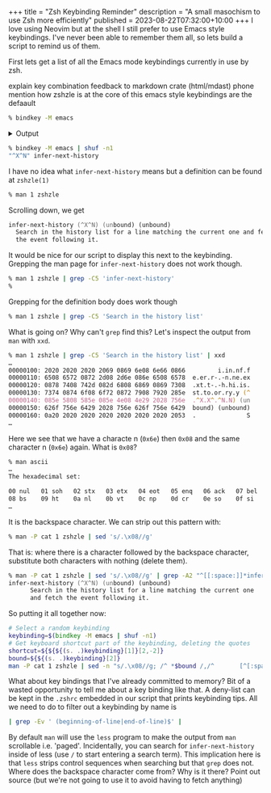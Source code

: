 +++
title = "Zsh Keybinding Reminder"
description = "A small masochism to use Zsh more efficiently"
published = 2023-08-22T07:32:00+10:00
+++
I love using Neovim but at the shell I still prefer to use Emacs style
keybindings. I've never been able to remember them all, so lets build a script
to remind us of them.

First lets get a list of all the Emacs mode keybindings currently in use by zsh.

explain key combination
feedback to markdown crate (html/mdast)
phone
mention how zshzle is at the core of this
emacs style keybindings are the defaault

```zsh
% bindkey -M emacs
```

<details>
<summary>Output</summary>
<pre>
<code>
"^@" set-mark-command
"^A" beginning-of-line
"^B" backward-char
"^D" delete-char-or-list
"^E" end-of-line
"^F" forward-char
"^G" send-break
"^H" backward-delete-char
"^I" expand-or-complete
"^J" accept-line
"^K" kill-line
"^L" clear-screen
"^M" accept-line
"^N" down-line-or-history
"^O" accept-line-and-down-history
"^P" up-line-or-history
"^Q" push-line
"^R" history-incremental-search-backward
"^S" history-incremental-search-forward
"^T" transpose-chars
"^U" kill-whole-line
"^V" quoted-insert
"^W" backward-kill-word
"^X^B" vi-match-bracket
"^X^F" vi-find-next-char
"^X^J" vi-join
"^X^K" kill-buffer
"^X^N" infer-next-history
"^X^O" overwrite-mode
"^X^U" undo
"^X^V" vi-cmd-mode
"^X^X" exchange-point-and-mark
"^X*" expand-word
"^X=" what-cursor-position
"^XG" list-expand
"^Xg" list-expand
"^Xr" history-incremental-search-backward
"^Xs" history-incremental-search-forward
"^Xu" undo
"^Y" yank
"^[^D" list-choices
"^[^G" send-break
"^[^H" backward-kill-word
"^[^I" self-insert-unmeta
"^[^J" self-insert-unmeta
"^[^L" clear-screen
"^[^M" self-insert-unmeta
"^[^_" copy-prev-word
"^[ " expand-history
"^[!" expand-history
"^[\"" quote-region
"^[\$" spell-word
"^['" quote-line
"^[-" neg-argument
"^[." insert-last-word
"^[0" digit-argument
"^[1" digit-argument
"^[2" digit-argument
"^[3" digit-argument
"^[4" digit-argument
"^[5" digit-argument
"^[6" digit-argument
"^[7" digit-argument
"^[8" digit-argument
"^[9" digit-argument
"^[&lt;" beginning-of-buffer-or-history
"^[&gt;" end-of-buffer-or-history
"^[?" which-command
"^[A" accept-and-hold
"^[B" backward-word
"^[C" capitalize-word
"^[D" kill-word
"^[F" forward-word
"^[G" get-line
"^[H" run-help
"^[L" down-case-word
"^[N" history-search-forward
"^[OA" up-line-or-search
"^[OB" down-line-or-search
"^[OC" forward-char
"^[OD" backward-char
"^[OF" end-of-line
"^[OH" beginning-of-line
"^[P" history-search-backward
"^[Q" push-line
"^[S" spell-word
"^[T" transpose-words
"^[U" up-case-word
"^[W" copy-region-as-kill
"^[[200~" bracketed-paste
"^[[3~" delete-char
"^[[A" up-line-or-history
"^[[B" down-line-or-history
"^[[C" forward-char
"^[[D" backward-char
"^[_" insert-last-word
"^[a" accept-and-hold
"^[b" backward-word
"^[c" capitalize-word
"^[d" kill-word
"^[f" forward-word
"^[g" get-line
"^[h" run-help
"^[l" down-case-word
"^[n" history-search-forward
"^[p" history-search-backward
"^[q" push-line
"^[s" spell-word
"^[t" transpose-words
"^[u" up-case-word
"^[w" copy-region-as-kill
"^[x" execute-named-cmd
"^[y" yank-pop
"^[z" execute-last-named-cmd
"^[|" vi-goto-column
"^[^?" backward-kill-word
"^_" undo
" "-"~" self-insert
"^?" backward-delete-char
"\M-^@"-"\M-^?" self-insert
</code>
</pre>
</details>

```zsh
% bindkey -M emacs | shuf -n1
"^X^N" infer-next-history
```

I have no idea what `infer-next-history` means but a definition can be found at
`zshzle(1)`
```zsh
% man 1 zshzle
```

Scrolling down, we get 
```zsh
infer-next-history (^X^N) (unbound) (unbound)
  Search in the history list for a line matching the current one and fetch
  the event following it.
```

It would be nice for our script to display this next to the keybinding.
Grepping the man page for `infer-next-history` does not work though.
```zsh
% man 1 zshzle | grep -C5 'infer-next-history'
%
```

Grepping for the definition body does work though
```zsh
% man 1 zshzle | grep -C5 'Search in the history list'
```

What is going on? Why can't `grep` find this?  Let's inspect the output from
`man` with `xxd`.
```zsh
% man 1 zshzle | grep -C5 'Search in the history list' | xxd
…
00000100: 2020 2020 2020 2069 0869 6e08 6e66 0866         i.in.nf.f
00000110: 6508 6572 0872 2d08 2d6e 086e 6508 6578  e.er.r-.-n.ne.ex
00000120: 0878 7408 742d 082d 6808 6869 0869 7308  .xt.t-.-h.hi.is.
00000130: 7374 0874 6f08 6f72 0872 7908 7920 285e  st.to.or.ry.y (^
00000140: 085e 5808 585e 085e 4e08 4e29 2028 756e  .^X.X^.^N.N) (un
00000150: 626f 756e 6429 2028 756e 626f 756e 6429  bound) (unbound)
00000160: 0a20 2020 2020 2020 2020 2020 2020 2053  .              S
…
```

Here we see that we have a characte n (`0x6e`) then `0x08` and the same
character n (`0x6e`) again. What is `0x08`?

```zsh
% man ascii
…
The hexadecimal set:

00 nul   01 soh   02 stx   03 etx   04 eot   05 enq   06 ack   07 bel
08 bs    09 ht    0a nl    0b vt    0c np    0d cr    0e so    0f si
…
```

It is the backspace character.  We can strip out this pattern with:

```zsh
% man -P cat 1 zshzle | sed 's/.\x08//g'
```

That is: where there is a character followed by the backspace character,
substitute both characters with nothing (delete them).

```zsh
% man -P cat 1 zshzle | sed 's/.\x08//g' | grep -A2 "^[[:space:]]*infer-next-history"
infer-next-history (^X^N) (unbound) (unbound)
      Search in the history list for a line matching the current one
      and fetch the event following it.
```

So putting it all together now:


```zsh
# Select a random keybinding
keybinding=$(bindkey -M emacs | shuf -n1)
# Get keyboard shortcut part of the keybinding, deleting the quotes
shortcut=${${${(s. .)keybinding}[1]}[2,-2]}
bound=${${(s. .)keybinding}[2]}
man -P cat 1 zshzle | sed -n "s/.\x08//g; /^ *$bound /,/^       [^[:space:]]/p"
```


What about key bindings that I've already committed to memory?  Bit of a wasted
opportunity to tell me about a key binding like that.  A deny-list can be kept
in the `.zshrc` embedded in our script that prints keybinding tips.  All we
need to do to filter out a keybinding by name is 
```zsh
| grep -Ev ' (beginning-of-line|end-of-line)$' |
```

By default `man` will use the `less` program to make the output from `man`
scrollable i.e. 'paged'. Incidentally, you can search for `infer-next-history`
inside of less (use `/` to start entering a search term). This implication here
is that `less` strips control sequences when searching but that `grep` does
not. Where does the backspace character come from? Why is it there? Point out
source (but we're not going to use it to avoid having to fetch anything)
